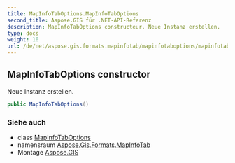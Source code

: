 ```yaml
---
title: MapInfoTabOptions.MapInfoTabOptions
second_title: Aspose.GIS für .NET-API-Referenz
description: MapInfoTabOptions constructeur. Neue Instanz erstellen.
type: docs
weight: 10
url: /de/net/aspose.gis.formats.mapinfotab/mapinfotaboptions/mapinfotaboptions/
---
```

## MapInfoTabOptions constructor

Neue Instanz erstellen.

```csharp
public MapInfoTabOptions()
```

### Siehe auch

* class [MapInfoTabOptions](../)
* namensraum [Aspose.Gis.Formats.MapInfoTab](../../mapinfotaboptions/)
* Montage [Aspose.GIS](../../../)


